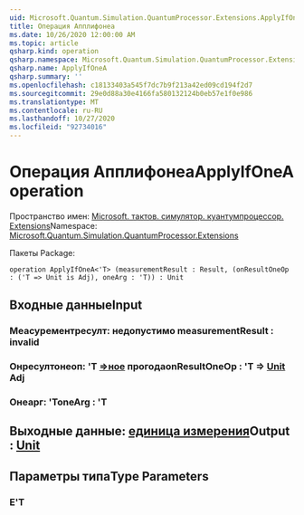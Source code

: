 ```yaml
---
uid: Microsoft.Quantum.Simulation.QuantumProcessor.Extensions.ApplyIfOneA
title: Операция Апплифонеа
ms.date: 10/26/2020 12:00:00 AM
ms.topic: article
qsharp.kind: operation
qsharp.namespace: Microsoft.Quantum.Simulation.QuantumProcessor.Extensions
qsharp.name: ApplyIfOneA
qsharp.summary: ''
ms.openlocfilehash: c18133403a545f7dc7b9f213a42ed09cd194f2d7
ms.sourcegitcommit: 29e0d88a30e4166fa580132124b0eb57e1f0e986
ms.translationtype: MT
ms.contentlocale: ru-RU
ms.lasthandoff: 10/27/2020
ms.locfileid: "92734016"
---
```

# <a name="applyifonea-operation"></a><span data-ttu-id="77b87-102">Операция Апплифонеа</span><span class="sxs-lookup"><span data-stu-id="77b87-102">ApplyIfOneA operation</span></span>

<span data-ttu-id="77b87-103">Пространство имен: [Microsoft. тактов. симулятор. куантумпроцессор. Extensions](xref:Microsoft.Quantum.Simulation.QuantumProcessor.Extensions)</span><span class="sxs-lookup"><span data-stu-id="77b87-103">Namespace: [Microsoft.Quantum.Simulation.QuantumProcessor.Extensions](xref:Microsoft.Quantum.Simulation.QuantumProcessor.Extensions)</span></span>

<span data-ttu-id="77b87-104">Пакеты [](https://nuget.org/packages/)</span><span class="sxs-lookup"><span data-stu-id="77b87-104">Package: [](https://nuget.org/packages/)</span></span>




```qsharp
operation ApplyIfOneA<'T> (measurementResult : Result, (onResultOneOp : ('T => Unit is Adj), oneArg : 'T)) : Unit
```


## <a name="input"></a><span data-ttu-id="77b87-105">Входные данные</span><span class="sxs-lookup"><span data-stu-id="77b87-105">Input</span></span>

### <a name="measurementresult--__invalidresult__"></a><span data-ttu-id="77b87-106">Меасурементресулт: __недопустимо <Result>__</span><span class="sxs-lookup"><span data-stu-id="77b87-106">measurementResult : __invalid<Result>__</span></span>




### <a name="onresultoneop--t--unit-adj"></a><span data-ttu-id="77b87-107">Онресултонеоп: 'T [=>ное](xref:microsoft.quantum.lang-ref.unit) прогода</span><span class="sxs-lookup"><span data-stu-id="77b87-107">onResultOneOp : 'T => [Unit](xref:microsoft.quantum.lang-ref.unit) Adj</span></span>




### <a name="onearg--t"></a><span data-ttu-id="77b87-108">Онеарг: 'T</span><span class="sxs-lookup"><span data-stu-id="77b87-108">oneArg : 'T</span></span>





## <a name="output--unit"></a><span data-ttu-id="77b87-109">Выходные данные: [единица измерения](xref:microsoft.quantum.lang-ref.unit)</span><span class="sxs-lookup"><span data-stu-id="77b87-109">Output : [Unit](xref:microsoft.quantum.lang-ref.unit)</span></span>



## <a name="type-parameters"></a><span data-ttu-id="77b87-110">Параметры типа</span><span class="sxs-lookup"><span data-stu-id="77b87-110">Type Parameters</span></span>

### <a name="t"></a><span data-ttu-id="77b87-111">Е</span><span class="sxs-lookup"><span data-stu-id="77b87-111">'T</span></span>

